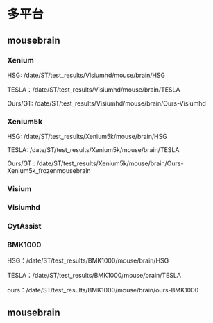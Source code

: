 # 多平台

## mousebrain

### Xenium

HSG: /date/ST/test_results/Visiumhd/mouse/brain/HSG

TESLA：/date/ST/test_results/Visiumhd/mouse/brain/TESLA

Ours/GT: /date/ST/test_results/Visiumhd/mouse/brain/Ours-Visiumhd

### Xenium5k

HSG: /date/ST/test_results/Xenium5k/mouse/brain/HSG

TESLA: /date/ST/test_results/Xenium5k/mouse/brain/TESLA

Ours/GT : /date/ST/test_results/Xenium5k/mouse/brain/Ours-Xenium5k_frozenmousebrain

### Visium

### Visiumhd

### CytAssist

### BMK1000

HSG：/date/ST/test_results/BMK1000/mouse/brain/HSG

TESLA：/date/ST/test_results/BMK1000/mouse/brain/TESLA

ours：/date/ST/test_results/BMK1000/mouse/brain/ours-BMK1000

## mousebrain

